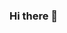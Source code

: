 ### Hi there 👋

<!--
**rafaelwitter/rafaelwitter** is a ✨ _special_ ✨ repository because its `README.md` (this file) appears on your GitHub profile.

Here are some ideas to get you started:

- 🔭 I’m currently working on ...
- 🌱 I’m currently learning about Security Information, 
- 👯 I’m looking to collaborate on DevOps, SI, AI.
- 🤔 I’m looking for help with ...
- 💬 Ask me about ...
- 📫 How to reach me: ...
- 😄 Pronouns: ...
- ⚡ Fun fact: As much as I wanna be the IT guy, I'm not the type of person who always leaves my cell phone in plain view. I am one of those who turns off 4G and wi-fi at all times at home because  I had stopped concentrating on the things I liked
-->
